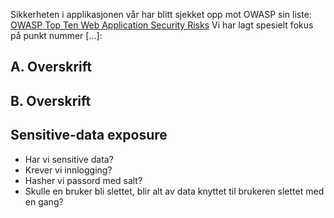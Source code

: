 Sikkerheten i applikasjonen vår har blitt sjekket opp mot OWASP sin liste: [OWASP Top Ten Web Application Security Risks](https://owasp.org/www-project-top-ten/)
Vi har lagt spesielt fokus på punkt nummer [...]:

## A. Overskrift

## B. Overskrift

## Sensitive-data exposure

- Har vi sensitive data?
- Krever vi innlogging?
- Hasher vi passord med salt?
- Skulle en bruker bli slettet, blir alt av data knyttet til brukeren slettet med en gang?